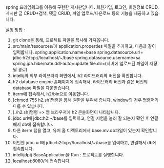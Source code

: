 spring 프레임워크를 이용해 구현한 게시판입니다. 
회원가입, 로그인, 회원정보 CRUD, 게시판 글 CRUD+검색, 댓글 CRUD, 파일 업로드/다운로드 등의 기능을 제공하고 있습니다.

실행 방법 : 
1. git clone을 통해, 프로젝트 파일을 복사해 가져옵니다.
2. src/main/resources/에 application.properties 파일을 추가하고, 다음과 같이 입력합니다.
   spring.application.name=base
   spring.datasource.url= jdbc:h2:tcp://localhost/~/base
   spring.datasource.username=sa
   spring.jpa.hibernate.ddl-auto=update
   file.dir=(서버에 업로드된 파일이 저장될 경로)
3. intellij의 외부 라이브러리 화면에서, h2 라이브러리의 버전을 확인합니다.
4. h2 database engine 홈페이지에 접속해서, 라이브러리 버전과 같은 버전의 database 파일을 다운받습니다.
5. iterm에 접속해서, h2/bin으로 이동합니다.
6. [chmod 755 h2.sh]명령을 통해 권한을 부여해 줍니다. window의 경우 명령어가 다를 수 있습니다.
7. [./h2.sh]명령 => 웹 브라우저에 h2 콘솔화면이 나타납니다.
8. jdbc url에 jdbc:h2:~/base를 입력하고, 연결 시험을 눌러 잘 되는지 확인 후 연결해서 db에 접속합니다.
9. 다른 iterm 탭을 열고, 유저 홈 디렉토리에서 base.mv.db파일이 있는지 확인합니다.
10. 이번엔 jdbc url에 jdbc:h2:tcp://localhost/~/base를 입력하고, 연결해서 db에 접속합니다.
11. intellijdptj BaseApplication을 Run : 프로젝트를 실행합니다.
12. localhost:8080/에 접속합니다.